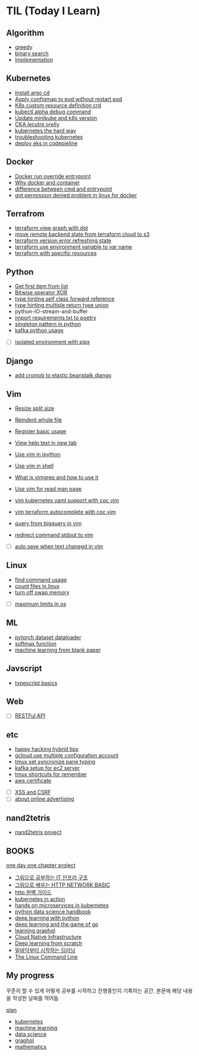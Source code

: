 # TIL (Today I Learn)

## Algorithm

- [greedy](./algorithm/greedy.md)
- [binary search](./algorithm/binary-search.md)
- [Implementation](./algorithm/Implementation.md)


## Kubernetes

- [Install argo cd](./kubernetes/install-argo-cd.md)
- [Apply configmap to pod without restart pod](./kubernetes/apply-configmap-to-pod-without-restart-pod.md)
- [K8s custom resource definition crd](./kubernetes/k8s-custom-resource-definition-crd)
- [kubectl alpha debug command](./kubernetes/kubectl-alpha-debug-command.md)
- [Update minikube and k8s version](./kubernetes/Update-minikube-and-k8s-version.md)
- [CKA lecutre orelly](./kubernetes/CKA-lecutre-orelly.md)
- [kubernetes the hard way](./kubernetes/kubernetes-the-hard-way.md)
- [troubleshooting kubernetes](./kubernetes/troubleshooting-kubernetes.md)
- [deploy eks in codepieline](./kubernetes/deploy-eks-in-codepieline.md)

## Docker

- [Docker run override entrypoint](./docker/docker-run-override-entrypoint.md)
- [Why docker and container](./docker/why-docker-and-container.md)
- [difference between cmd and entrypoint](./docker/difference-between-cmd-and-entrypoint.md)
- [got permission denied problem in linux for docker](./docker/got-permission-denied-problem-in-linux-for-docker.md)

## Terrafrom

- [terraform view graph with dot](./terraform/terraform-view-graph-with-dot.md)
- [move remote backend state from terraform cloud to s3](./terraform/move-remote-backend-state-from-terraform-cloud-to-s3.md)
- [terraform version error refreshing state](./terraform/terrafor-version-error-refreshing-state.md)
- [terraform use environment variable to var name](./terraform/terraform-use-environment-variable-to-var-name.md)
- [terraform with specific resources](./terraform/terraform-with-specific-resources.md)


## Python

- [Get first item from list](./python/get-first-item-from-list.md)
- [Bitwise operator XOR](./python/Bitwise-operator-XOR.md)
- [type hinting self class forward reference](./python/type-hinting-self-class-forward-reference.md)
- [type hinting multiple return type union](./python/type-hinting-multiple-return-type-union.md)
- python-IO-stream-and-buffer
- [import requirements txt to poetry](./python/import-requirements-txt-to-poetry.md)
- [singleton pattern in python](./python/singleton-pattern-in-python.md)
- [kafka python usage](./python/kafka-python-usage.md)
- [ ] [isolated environment with pipx](./python/isolated-environment-with-pipx.md)

## Django
- [add cronjob to elastic beanstalk django](./django/add-cronjob-to-elastic-beanstalk-django.md)

## Vim

- [Resize split size](./vim/resize-split-size.md)
- [Reindent whole file](./vim/reindent-whole-file)
- [Register basic usage](./vim/Register-basic-usage.md)
- [View help text in new tab](./vim/View-help-text-in-new-tab.md)

- [Use vim in ipython](./vim/Use-vim-in-ipython.md)
- [Use vim in shell](./vim/Use-vim-in-shell.md)
- [What is vimgrep and how to use it](./vim/What-is-vimgrep-and-how-to-use-it.md)
- [Use vim for read man page](./vim/Use-vim-for-read-man-page.md)
- [vim kubernetes yaml support with coc vim](./vim/vim-kubernetes-yaml-support-with-coc-vim.md)
- [vim terraform autocomplete with coc vim](./vim/vim-terraform-autocomplete-with-coc-vim.md)
- [query from bigquery in vim](./vim/query-from-bigquery-in-vim.md)
- [redirect command stdout to vim](./vim//redirect-command-stdout-to-vim.md)
- [ ] [auto save when text chanegd in vim](./vim/auto-save-when-text-chanegd-in-vim.md)


## Linux

- [find command usage](./linux/find-command-usage.md)
- [count files in linux](./linux/count-files-in-linux.md)
- [turn off swap memory](./linux/turn-off-swap-memory.md)
- [ ] [maximum limits in os](./linux/maximum-limits-in-os.md)

## ML

- [pytorch dataset dataloader](./ML/pytorch-dataset-dataloader.md)
- [softmax function](./ML/softmax-function.md)
- [machine learning from blank paper](./ML/machine-learning-from-blank-paper.md)

## Javscript
- [typescript basics](./javascript/typescript-basics.md)

## Web
- [ ] [RESTFul API](./web/RESTFul-API.md)

## etc

- [happy hacking hybrid tips](./etc/happy-hacking-hybrid-tips.md)
- [gcloud use multiple configuration account](./etc/gcloud-use-multiple-configuration-account.md)
- [tmux set syncronize pane typing](./etc/tmux-set-syncronize-pane-typing.md)
- [kafka setup for ec2 server](./etc/kafka-setup-for-ec2-server.md)
- [tmux shortcuts for remember](./etc/tmux-shortcuts-for-remember.md)
- [aws certificate](./etc/aws-certificate.md)
- [ ] [XSS and CSRF](./etc/cxx-and-csrf.md)
- [ ] [about online advertising](./etc/about-online-advertising.md)

## nand2tetris
- [nand2tetris project](./nand2tetris/nand2tetris.md)

## BOOKS

[one day one chapter project](./books/one-day-one-chapter.md)

- [그림으로 공부하는 IT 인프라 구조](./books/infra-structure-with-pictures.md)
- [그림으로 배우는 HTTP NETWORK BASIC](./books/HTTP-NETWORK-BASIC-with-pictures.md)
- [http 완벽 가이드](./books/http.md)
- [kubernetes in action](./books/kubernetes-in-action.md)
- [hands on microservices in kubernetes](./books/hands-on-microservices-in-kubernetes.md)
- [python data science handbook](./books/python-data-science-handbook.md)
- [deep learning with python](./books/deep-learning-with-python.md)
- [deep learning and the game of go](./books/deep-learning-and-the-game-of-go.md)
- [learning graphql](./books/learning-graphql.md)
- [Cloud Native Infrastructure](./books/Cloud-Native-Infrastructure.md)
- [Deep learning from scratch](./books/deep-learning-from-scratch.md)
- [밑바닥부터 시작하는 딥러닝](./books/밑바닥부터-시작하는-딥러닝.md)
- [The Linux Command Line](./books/The-Linux-Command-Line.md)


## My progress

꾸준히 할 수 있게 어떻게 공부를 시작하고 진행중인지 기록하는 공간. 본문에 해당 내용을 작성한 날짜를 적어둠

[plan](./my-progress/plan.md)

- [kubernetes](./my-progress/kubernetes.md)
- [machine learning](./my-progress/machine-learning.md)
- [data science](./my-progress/data-science.md)
- [graphql](./my-progress/graphql.md)
- [mathematics](./my-progress/mathematics.md)
